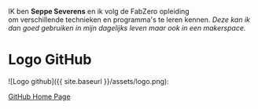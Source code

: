 IK ben **Seppe Severens**
en ik volg de FabZero opleiding  
om verschillende technieken en programma's te leren kennen. 
_Deze kan ik dan goed gebruiken in mijn dagelijks leven maar ook in een makerspace._

# Logo GitHub

 ![Logo github]({{ site.baseurl }}/assets/logo.png):
 
 

[GitHub Home Page](https://github.com)
